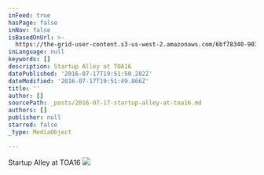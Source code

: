 ```yaml
---
inFeed: true
hasPage: false
inNav: false
isBasedOnUrl: >-
  https://the-grid-user-content.s3-us-west-2.amazonaws.com/6bf78340-9034-4cad-aae1-9a6eaf2d57da.jpg
inLanguage: null
keywords: []
description: Startup Alley at TOA16
datePublished: '2016-07-17T19:51:50.282Z'
dateModified: '2016-07-17T19:51:49.866Z'
title: ''
author: []
sourcePath: _posts/2016-07-17-startup-alley-at-toa16.md
authors: []
publisher: null
starred: false
_type: MediaObject

---
```

Startup Alley at TOA16
![](https://the-grid-user-content.s3-us-west-2.amazonaws.com/6bf78340-9034-4cad-aae1-9a6eaf2d57da.jpg)